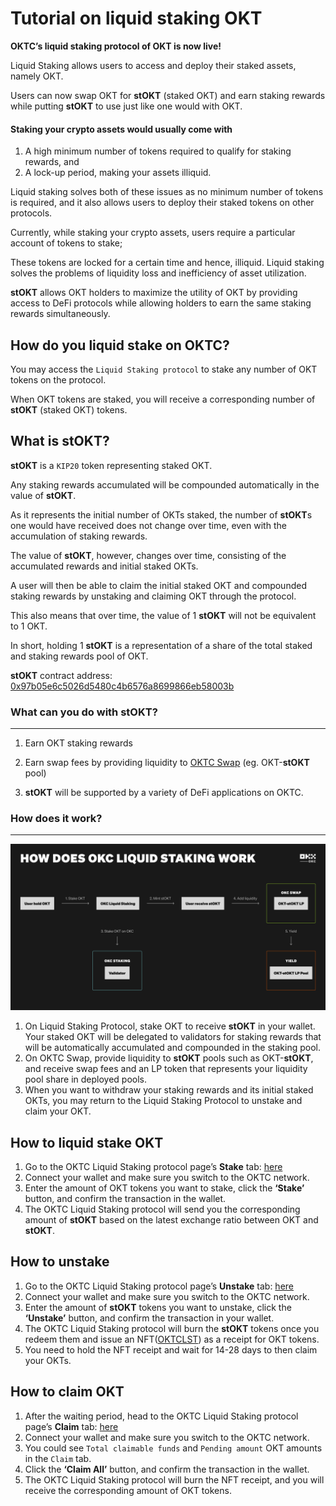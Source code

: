 # Tutorial on liquid staking OKT

**OKTC’s liquid staking protocol of OKT is now live!**

Liquid Staking allows users to access and deploy their staked assets, namely OKT.

Users can now swap OKT for **stOKT** (staked OKT) and earn staking rewards while putting **stOKT** to use just like one would with OKT.

#### Staking your crypto assets would usually come with

1.  A high minimum number of tokens required to qualify for staking rewards, and
2.  A lock-up period, making your assets illiquid.

Liquid staking solves both of these issues as no minimum number of tokens is required, and it also allows users to deploy their staked tokens on other protocols.

<Tip title="Tips">
Currently, while staking your crypto assets, users require a particular account of tokens to stake;

These tokens are locked for a certain time and hence, illiquid. Liquid staking solves the problems of liquidity loss and inefficiency of asset utilization.

**stOKT** allows OKT holders to maximize the utility of OKT by providing access to DeFi protocols while allowing holders to earn the same staking rewards simultaneously.

</Tip>

## How do you liquid stake on OKTC?

You may access the `Liquid Staking protocol` to stake any number of OKT tokens on the protocol.

When OKT tokens are staked, you will receive a corresponding number of **stOKT** (staked OKT) tokens.

## What is **stOKT**?

**stOKT** is a `KIP20` token representing staked OKT.

Any staking rewards accumulated will be compounded automatically in the value of **stOKT**.

As it represents the initial number of OKTs staked, the number of **stOKT**s one would have received does not change over time, even with the accumulation of staking rewards.

The value of **stOKT**, however, changes over time, consisting of the accumulated rewards and initial staked OKTs.

A user will then be able to claim the initial staked OKT and compounded staking rewards by unstaking and claiming OKT through the protocol.

This also means that over time, the value of 1 **stOKT** will not be equivalent to 1 OKT.

In short, holding 1 **stOKT** is a representation of a share of the total staked and staking rewards pool of OKT.

**stOKT** contract address: [0x97b05e6c5026d5480c4b6576a8699866eb58003b](https://www.okx.com/explorer/oktc/token/0x97b05e6c5026d5480c4b6576a8699866eb58003b)

### What can you do with **stOKT**?

---

1.  Earn OKT staking rewards

2.  Earn swap fees by providing liquidity to [OKTC Swap](https://www.okx.com/oktc/swap) (eg. OKT-**stOKT** pool)

3.  **stOKT** will be supported by a variety of DeFi applications on OKTC.

### How does it work?

---

![](./img/ls1.png)

1.  On Liquid Staking Protocol, stake OKT to receive **stOKT** in your wallet. Your staked OKT will be delegated to validators for staking rewards that will be automatically accumulated and compounded in the staking pool.
2.  On OKTC Swap, provide liquidity to **stOKT** pools such as OKT-**stOKT**, and receive swap fees and an LP token that represents your liquidity pool share in deployed pools.
3.  When you want to withdraw your staking rewards and its initial staked OKTs, you may return to the Liquid Staking Protocol to unstake and claim your OKT.

## How to liquid stake OKT

1.  Go to the OKTC Liquid Staking protocol page’s **Stake** tab: [here](https://www.okx.com/oktc/liquid-staking/stake)
2.  Connect your wallet and make sure you switch to the OKTC network.
3.  Enter the amount of OKT tokens you want to stake, click the **‘Stake’** button, and confirm the transaction in the wallet.
4.  The OKTC Liquid Staking protocol will send you the corresponding amount of **stOKT** based on the latest exchange ratio between OKT and **stOKT**.

## How to unstake

1.  Go to the OKTC Liquid Staking protocol page’s **Unstake** tab: [here](https://www.okx.com/oktc/liquid-staking/unstake)
2.  Connect your wallet and make sure you switch to the OKTC network.
3.  Enter the amount of **stOKT** tokens you want to unstake, click the **‘Unstake’** button, and confirm the transaction in your wallet.
4.  The OKTC Liquid Staking protocol will burn the **stOKT** tokens once you redeem them and issue an NFT([OKTCLST](https://www.okx.com/explorer/oktc/address/0x07CB2ce543bF5204DAaF1e62c183BBD08752609E)) as a receipt for OKT tokens.
5.  You need to hold the NFT receipt and wait for 14-28 days to then claim your OKTs.

## How to claim OKT

1.  After the waiting period, head to the OKTC Liquid Staking protocol page’s **Claim** tab: [here](https://www.okx.com/oktc/liquid-staking/claim)
2.  Connect your wallet and make sure you switch to the OKTC network.
3.  You could see `Total claimable funds` and `Pending amount` OKT amounts in the `Claim` tab.
4.  Click the **‘Claim All’** button, and confirm the transaction in the wallet.
5.  The OKTC Liquid Staking protocol will burn the NFT receipt, and you will receive the corresponding amount of OKT tokens.
